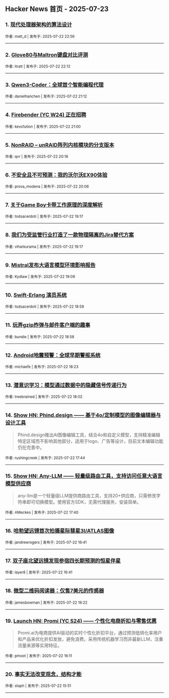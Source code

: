 ## Hacker News 首页 - 2025-07-23


### 1. [现代处理器架构的算法设计](https://news.ycombinator.com/item?id=44653965)

<sub>作者: matt_d | 发布于: 2025-07-22 22:56</sub>

---

### 2. [Glove80与Maltron键盘对比评测](https://news.ycombinator.com/item?id=44653586)

<sub>作者: ltratt | 发布于: 2025-07-22 22:12</sub>

---

### 3. [Qwen3-Coder：全球首个智能编程代理](https://news.ycombinator.com/item?id=44653072)

<sub>作者: danielhanchen | 发布于: 2025-07-22 21:12</sub>

---

### 4. [Firebender (YC W24) 正在招聘](https://news.ycombinator.com/item?id=44652938)

<sub>作者: kevo1ution | 发布于: 2025-07-22 21:00</sub>

---

### 5. [NonRAID – unRAID阵列内核模块的分支版本](https://news.ycombinator.com/item?id=44652482)

<sub>作者: qvr | 发布于: 2025-07-22 20:16</sub>

---

### 6. [不安全且不可预测：我的沃尔沃EX90体验](https://news.ycombinator.com/item?id=44652374)

<sub>作者: prova_modena | 发布于: 2025-07-22 20:06</sub>

---

### 7. [关于Game Boy卡带工作原理的深度解析](https://news.ycombinator.com/item?id=44651770)

<sub>作者: todsacerdoti | 发布于: 2025-07-22 19:17</sub>

---

### 8. [我们为受监管行业打造了一款物理隔离的Jira替代方案](https://news.ycombinator.com/item?id=44651766)

<sub>作者: viharkurama | 发布于: 2025-07-22 19:17</sub>

---

### 9. [Mistral发布大语言模型环境影响报告](https://news.ycombinator.com/item?id=44651661)

<sub>作者: Kydlaw | 发布于: 2025-07-22 19:09</sub>

---

### 10. [Swift-Erlang 演员系统](https://news.ycombinator.com/item?id=44651539)

<sub>作者: todsacerdoti | 发布于: 2025-07-22 18:59</sub>

---

### 11. [玩弄gzip炸弹与邮件客户端的趣事](https://news.ycombinator.com/item?id=44651536)

<sub>作者: bundie | 发布于: 2025-07-22 18:58</sub>

---

### 12. [Android地震预警：全球早期警报系统](https://news.ycombinator.com/item?id=44651092)

<sub>作者: michaefe | 发布于: 2025-07-22 18:23</sub>

---

### 13. [潜意识学习：模型通过数据中的隐藏信号传递行为](https://news.ycombinator.com/item?id=44650840)

<sub>作者: treebrained | 发布于: 2025-07-22 18:02</sub>

---

### 14. [Show HN: Phind.design —— 基于4o/定制模型的图像编辑器与设计工具](https://news.ycombinator.com/item?id=44650622)
> Phind.design推出AI图像编辑工具，结合4o和自定义模型，支持精准编辑特定区域而不影响其他部分，适用于logo、广告等设计，目前文本编辑功能仍在完善中。

<sub>作者: rushingcreek | 发布于: 2025-07-22 17:44</sub>

---

### 15. [Show HN: Any-LLM —— 轻量级路由工具，支持访问任意大语言模型供应商](https://news.ycombinator.com/item?id=44650567)
> any-llm是一个轻量级LLM提供商路由工具，支持20+供应商，只需修改字符串即可切换模型。使用官方SDK，无需代理服务，安装简单。

<sub>作者: AMeckes | 发布于: 2025-07-22 17:40</sub>

---

### 16. [哈勃望远镜首次拍摄星际彗星3I/ATLAS图像](https://news.ycombinator.com/item?id=44649653)

<sub>作者: jandrewrogers | 发布于: 2025-07-22 16:41</sub>

---

### 17. [双子座北望远镜发现参宿四长期预测的恒星伴星](https://news.ycombinator.com/item?id=44649651)

<sub>作者: layer8 | 发布于: 2025-07-22 16:41</sub>

---

### 18. [微型二维码阅读器：仅售7美元的传感器](https://news.ycombinator.com/item?id=44649319)

<sub>作者: jamesbowman | 发布于: 2025-07-22 16:22</sub>

---

### 19. [Launch HN: Promi (YC S24) —— 个性化电商折扣与零售优惠](https://news.ycombinator.com/item?id=44649115)
> Promi.ai为电商提供AI驱动的实时个性化折扣平台，通过预测低转化率用户和产品来优化折扣发放，避免浪费。采用传统机器学习而非最新LLM，注重流量来源等实用特征。

<sub>作者: pmoot | 发布于: 2025-07-22 16:11</sub>

---

### 20. [事实无法改变观念，结构才能](https://news.ycombinator.com/item?id=44648728)

<sub>作者: staph | 发布于: 2025-07-22 15:51</sub>

---
